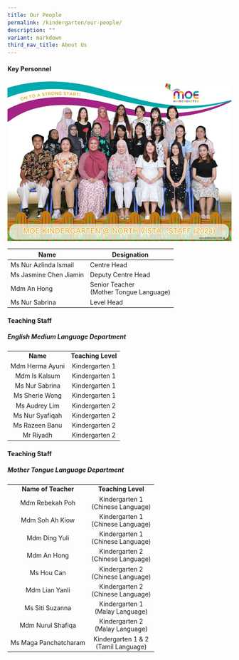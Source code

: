 ```yaml
---
title: Our People
permalink: /kindergarten/our-people/
description: ""
variant: markdown
third_nav_title: About Us
---
```

#### Key Personnel

![](/images/MK/About/mk_staff.jpg)

| **Name** | **Designation** | 
| -------- | -------- |
| Ms Nur Azlinda Ismail      | Centre Head<br>    | 
| Ms Jasmine Chen Jiamin      | Deputy Centre Head<br>    | 
| Mdm An Hong       | Senior Teacher <br> (Mother Tongue Language)    | 
| Ms Nur Sabrina      |  Level Head   | 




#### Teaching Staff
##### English Medium Language Department 

|   |   |
|:---:|:---:|
| **Name** | **Teaching Level** | 
| Mdm Herma Ayuni | Kindergarten 1 <br> |
|  Mdm Is Kalsum |  Kindergarten 1<br> |
|  Ms Nur Sabrina |  Kindergarten 1<br> |
|  Ms Sherie Wong |  Kindergarten 1<br> |
|  Ms Audrey Lim |  Kindergarten 2<br> ||
|  Ms Nur Syafiqah |  Kindergarten 2<br> | |
|  Ms Razeen Banu |   Kindergarten 2<br> |  |
|  Mr Riyadh |   Kindergarten 2<br> | |




#### Teaching Staff
##### Mother Tongue Language Department  

||| 
|:---:|:---:|
| **Name of Teacher** | **Teaching Level** |
| Mdm Rebekah Poh | Kindergarten 1 <br> (Chinese Language)<br> |
| Mdm Soh Ah Kiow | Kindergarten 1 <br>(Chinese Language)<br> |
| Mdm Ding Yuli | Kindergarten 1 <br>(Chinese Language)<br>   |
| Mdm An Hong | Kindergarten 2 <br>(Chinese Language)<br>  |
| Ms Hou Can | Kindergarten 2 <br>(Chinese Language)<br>  |
| Mdm Lian Yanli | Kindergarten 2 <br>(Chinese Language)<br>  |
| Ms Siti Suzanna  |  Kindergarten 1<br> (Malay Language)<br>  |
| Mdm Nurul Shafiqa |  Kindergarten 2<br> (Malay Language)<br>  |
| Ms Maga Panchatcharam | Kindergarten 1 &amp; 2<br> (Tamil Language) |